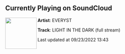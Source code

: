 ## Currently Playing on SoundCloud

[<img align="left" width="100" src="https://i1.sndcdn.com/artworks-Q264p59hghRrZOQp-CkTn0A-t500x500.jpg">](https://soundcloud.com/ripeveryst/light-in-the-dark)

**Artist**: EVERYST 

**Track**: LIGHT IN THE DARK (full stream)

Last updated at 09/23/2022 13:43
